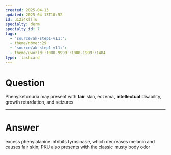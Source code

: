 ```yaml
---
created: 2025-04-13
updated: 2025-04-13T10:52
id: u12i4K[[]u
specialty: derm
specialty_id: 7
tags:
  - "source/ak-step1-v11:": 
  - theme/nbme::29
  - "source/ak-step1-v11:": 
  - theme/uworld::1000-9999::1000-1999::1484
type: flashcard
---
```


# Question
Phenylketonuria may present with **fair** skin, eczema, **intellectual** disability, growth retardation, and seizures

---

# Answer
excess phenylalanine inhibits tyrosinase, which decreases melanin and causes fair skin; PKU also presents with the classic musty body odor